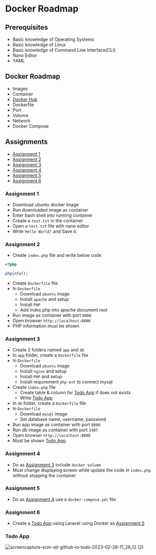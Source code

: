# Docker Roadmap

## Prerequisites

- Basic knowledge of Operating Systems
- Basic knowledge of Linux
- Basic knowledge of Command Line Interface(CLI)
- Nano Editor
- YAML

## Docker Roadmap

  - Images
  - Container
  - [Docker Hub](https://hub.docker.com/)
  - Dockerfile
  - Port
  - Volume
  - Network
  - Docker Compose

## Assignments

- [Assignment 1](#assignment-1)
- [Assignment 2](#assignment-2)
- [Assignment 3](#assignment-3)
- [Assignment 4](#assignment-4)
- [Assignment 5](#assignment-5)
- [Assignment 6](#assignment-6)

### Assignment 1

- Download ubuntu docker image
- Run downloaded image as container
- Enter bash shell into running container
- Create a `test.txt` in the container
- Open a `test.txt` file with nano editor
- Write `Hello World!` and Save it.

### Assignment 2

- Create `index.php` file and write below code
```php
<?php

phpinfo();

```
- Create `Dockerfile` file
- In `Dockerfile`
  - Download `ubuntu` image
  - Install `apache` and setup
  - Install `PHP`
  - Add index.php into apache document root
- Run image as container with port `8000`
- Open browser `http://localhost:8000`
- PHP information must be shown 

### Assignment 3

- Create 2 folders named `app` and `db`
- In `app` folder, create a `Dockerfile` file
- In `Dockerfile`
    - Download `ubuntu` image
    - Install `nginx` and setup
    - Install `PHP` and setup 
    - Install requirement `php-ext` to connect mysql
- Create `index.php` file
  - Create table & column for [Todo App](#todo-app) if does not exists
  - Write [Todo App](#todo-app)
- In `db` folder, create a `Dockerfile` file
- In `Dockerfile`
  - Download `mysql` image
  - Set database name, username, password
- Run app image as container with port `8000`
- Run db image as container with port `3307`
- Open browser `http://localhost:8000`
- Must be shown [Todo App](#todo-app)

### Assignment 4

- Do as [Assignment 3](#assignment-3) include `docker volume`
- Must change displaying screen while update the code in `index.php` without stopping the container

### Assignment 5
 
- Do as [Assignment 4](#assignment-4) use a `docker-compose.yml` file

### Assignment 6

- Create a [Todo App](#todo-app) using Laravel using Docker as [Assignment 5](#assignment-5)

### Todo App
 ![screencapture-scm-ojt-github-io-todo-2023-02-28-11_26_12 (2)](https://user-images.githubusercontent.com/120365007/221758220-b835d565-462f-4947-b2eb-c9bafef67608.png)
